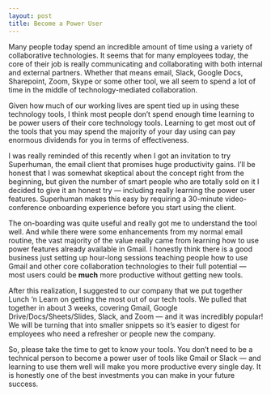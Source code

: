 ```yaml
---
layout: post
title: Become a Power User
---
```


Many people today spend an incredible amount of time using a variety of
collaborative technologies. It seems that for many employees today, the core
of their job is really communicating and collaborating with both internal and
external partners. Whether that means email, Slack, Google Docs, Sharepoint,
Zoom, Skype or some other tool, we all seem to spend a lot of time in the
middle of technology-mediated collaboration.

Given how much of our working lives are spent tied up in using these
technology tools, I think most people don’t spend enough time learning to be
power users of their core technology tools. Learning to get most out of the
tools that you may spend the majority of your day using can pay enormous
dividends for you in terms of effectiveness.

I was really reminded of this recently when I got an invitation to try
Superhuman, the email client that promises huge productivity gains. I’ll be
honest that I was somewhat skeptical about the concept right from the
beginning, but given the number of smart people who are totally sold on it I
decided to give it an honest try — including really learning the power user
features. Superhuman makes this easy by requiring a 30-minute video-conference
onboarding experience before you start using the client.

The on-boarding was quite useful and really got me to understand the tool
well. And while there were some enhancements from my normal email routine, the
vast majority of the value really came from learning how to use power features
already available in Gmail. I honestly think there is a good business just
setting up hour-long sessions teaching people how to use Gmail and other core
collaboration technologies to their full potential — most users could be
**much** more productive without getting new tools.

After this realization, I suggested to our company that we put together Lunch
‘n Learn on getting the most out of our tech tools. We pulled that together in
about 3 weeks, covering Gmail, Google Drive/Docs/Sheets/Slides, Slack, and
Zoom — and it was incredibly popular! We will be turning that into smaller
snippets so it’s easier to digest for employees who need a refresher or people
new the company.

So, please take the time to get to know your tools. You don’t need to be a
technical person to become a power user of tools like Gmail or Slack — and
learning to use them well will make you more productive every single day. It
is honestly one of the best investments you can make in your future success.

